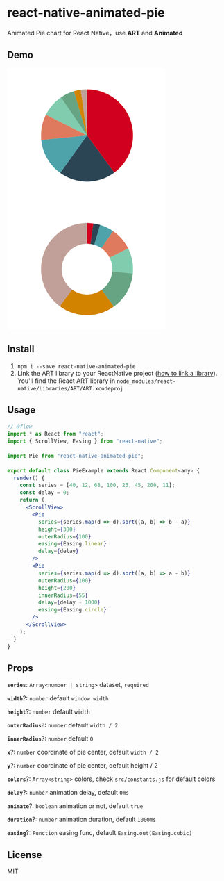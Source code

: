 # react-native-animated-pie

Animated Pie chart for React Native，use **ART** and **Animated**

## Demo

![demo](images/demo.png)

## Install

1. `npm i --save react-native-animated-pie`
2. Link the ART library to your ReactNative project ([how to link a library](https://facebook.github.io/react-native/docs/linking-libraries-ios.html#content)). You'll find the React ART library in `node_modules/react-native/Libraries/ART/ART.xcodeproj`


## Usage

```jsx
// @flow
import * as React from "react";
import { ScrollView, Easing } from "react-native";

import Pie from "react-native-animated-pie";

export default class PieExample extends React.Component<any> {
  render() {
    const series = [40, 12, 68, 100, 25, 45, 200, 11];
    const delay = 0;
    return (
      <ScrollView>
        <Pie
          series={series.map(d => d).sort((a, b) => b - a)}
          height={380}
          outerRadius={100}
          easing={Easing.linear}
          delay={delay}
        />
        <Pie
          series={series.map(d => d).sort((a, b) => a - b)}
          outerRadius={100}
          height={200}
          innerRadius={55}
          delay={delay + 1000}
          easing={Easing.circle}
        />
      </ScrollView>
    );
  }
}
```

## Props

**`series`**: `Array<number | string>` dataset, `required`

**`width`**?: `number` default `window width`

**`height`**?: `number` default `width`

**`outerRadius`**?: `number` default `width / 2`

**`innerRadius`**?: `number` default `0`

**`x`**?: `number` coordinate of pie center, default `width / 2`

**`y`**?: `number` coordinate of pie center, default height / 2

**`colors`**?: `Array<string>` colors, check `src/constants.js` for default colors

**`delay`**?: `number` animation delay, default `0ms`

**`animate`**?: `boolean` animation or not, default `true`

**`duration`**?: `number` animation duration, default `1000ms`

**`easing`**?: `Function` easing func, default `Easing.out(Easing.cubic)`

## License

MIT